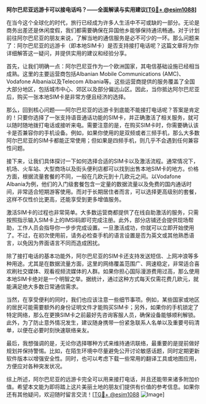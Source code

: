 **阿尔巴尼亚远游卡可以接电话吗？——全面解读与实用建议[[TG💪+ @esim1088](https://t.me/s/esim1088)]**

在当今这个全球化的时代，旅行已经成为许多人生活中不可或缺的一部分。无论是商务出差还是休闲度假，我们都需要确保在异国他乡能够保持通讯畅通。对于计划前往阿尔巴尼亚的朋友来说，了解当地的通信服务是必不可少的一环。那么问题来了：阿尔巴尼亚的远游卡（即本地SIM卡）是否支持接打电话呢？这篇文章将为你详细解答这一疑问，并提供实用的建议和经验分享。

首先，让我们明确一点：阿尔巴尼亚作为一个欧洲国家，其电信基础设施已经相当成熟。这里的主要运营商包括Albanian Mobile Communications (AMC)、Vodafone Albania以及Telecom Albania等。这些运营商提供的服务覆盖了全国大部分地区，包括城市中心、郊区以及部分偏远山区。因此，当你抵达阿尔巴尼亚后，购买一张本地SIM卡是非常方便且经济的选择。

那么，回到核心问题——阿尔巴尼亚的远游卡到底能不能接打电话呢？答案是肯定的！只要你选择了一张支持语音通话功能的SIM卡，并正确激活了相关服务，就可以随时随地拨打电话或接听来电。需要注意的是，在购买SIM卡时，你需要确认该卡是否兼容你的手机设备。例如，如果你使用的是双频或者三频手机，那么大多数阿尔巴尼亚的SIM卡都能正常使用；但如果是四频手机，则几乎不会遇到任何兼容性问题。

接下来，让我们具体探讨一下如何选择合适的SIM卡以及激活流程。通常情况下，机场、火车站、大型商场以及街头便利店都可以找到出售本地SIM卡的地方。价格方面，根据流量套餐的不同，一般在几欧元到十几欧元之间。以Vodafone Albania为例，他们的入门级套餐包含一定量的数据流量以及免费的国内通话时间，非常适合短期游客使用。而对于长期居住者而言，可以选择更高级别的套餐，这样不仅性价比更高，还能享受到更多增值服务。

激活SIM卡的过程也非常简单。大多数运营商都提供了在线自助激活的服务，只需按照指示输入SIM卡上的IMSI码即可完成注册。此外，部分店铺还会提供现场帮助，工作人员会指导你一步步完成设置。一旦激活成功，你就可以立即开始使用了。不过，在初次使用前，请务必检查手机的语言设置是否为英文或其他熟悉语言，以免因为界面语言不同而造成困扰。

除了接打电话的基本功能外，阿尔巴尼亚的SIM卡还支持发送短信、上网冲浪等多种用途。尤其是在数据流量方面，这里的网络覆盖范围广、网速稳定，非常适合喜欢刷社交媒体、观看视频流媒体的人群。如果你担心国际漫游费用过高，那么使用本地SIM卡绝对是一个明智之举。据统计，通过这种方式每天仅需花费几欧元，就能满足绝大多数日常通信需求。

当然，在享受便利的同时，我们也应该注意一些细节事项。例如，某些国家或地区的居民可能需要额外的身份证明文件才能购买SIM卡；另外，如果你的手机锁定了特定网络，那么在更换SIM卡之前最好先咨询客服人员，确保设备能够顺利解锁。此外，为了防止意外情况发生，建议随身携带一份紧急联系人名单以及重要号码清单，以便在必要时刻快速联络亲友。

最后，我想强调的是，无论你选择哪种方式来维持通讯联络，最重要的是提前做好规划并保持警惕。比如，在陌生环境中尽量避免公开讨论敏感话题，同时定期更新软件版本以增强安全性。同时，也可以考虑下载一些常用的翻译工具或地图应用，方便应对各种突发状况。

综上所述，阿尔巴尼亚的远游卡完全可以用来接打电话，并且还能带来诸多附加价值。希望本文能为即将踏上这片美丽土地的朋友们提供有价值的参考信息。如果你还有其他疑问，欢迎随时留言交流！[[TG💪+ @esim1088](https://t.me/s/esim1088) ![Image](https://i.postimg.cc/4NQfJmqS/Snipaste-2025-05-13-00-14-12.png)]